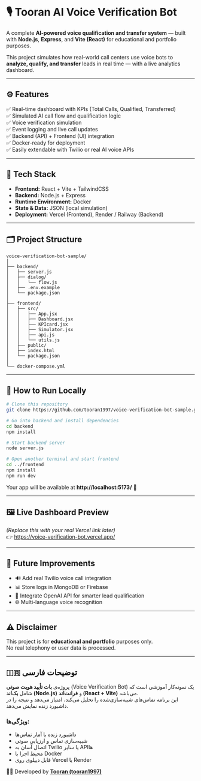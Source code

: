 # 🎙️ Tooran AI Voice Verification Bot

A complete **AI-powered voice qualification and transfer system** — built with **Node.js**, **Express**, and **Vite (React)** for educational and portfolio purposes.

This project simulates how real-world call centers use voice bots to **analyze, qualify, and transfer** leads in real time — with a live analytics dashboard.

---

## ⚙️ Features

✅ Real-time dashboard with KPIs (Total Calls, Qualified, Transferred)  
✅ Simulated AI call flow and qualification logic  
✅ Voice verification simulation  
✅ Event logging and live call updates  
✅ Backend (API) + Frontend (UI) integration  
✅ Docker-ready for deployment  
✅ Easily extendable with Twilio or real AI voice APIs  

---

## 🧠 Tech Stack

- **Frontend:** React + Vite + TailwindCSS  
- **Backend:** Node.js + Express  
- **Runtime Environment:** Docker  
- **State & Data:** JSON (local simulation)  
- **Deployment:** Vercel (Frontend), Render / Railway (Backend)

---

## 🗂️ Project Structure

```
voice-verification-bot-sample/
│
├── backend/
│   ├── server.js
│   ├── dialog/
│   │   └── flow.js
│   ├── .env.example
│   └── package.json
│
├── frontend/
│   ├── src/
│   │   ├── App.jsx
│   │   ├── Dashboard.jsx
│   │   ├── KPIcard.jsx
│   │   ├── Simulator.jsx
│   │   ├── api.js
│   │   └── utils.js
│   ├── public/
│   ├── index.html
│   └── package.json
│
└── docker-compose.yml
```

---

## 🚀 How to Run Locally

```bash
# Clone this repository
git clone https://github.com/tooran1997/voice-verification-bot-sample.git

# Go into backend and install dependencies
cd backend
npm install

# Start backend server
node server.js

# Open another terminal and start frontend
cd ../frontend
npm install
npm run dev
```

Your app will be available at **http://localhost:5173/** 🎯

---

## 🖼️ Live Dashboard Preview

*(Replace this with your real Vercel link later)*  
👉 https://voice-verification-bot.vercel.app/

---

## 🧩 Future Improvements

- 🔊 Add real Twilio voice call integration  
- 📊 Store logs in MongoDB or Firebase  
- 🧠 Integrate OpenAI API for smarter lead qualification  
- 🌐 Multi-language voice recognition  

---

## ⚠️ Disclaimer

This project is for **educational and portfolio** purposes only.  
No real telephony or user data is processed.  

---

## 🇮🇷 توضیحات فارسی

پروژه‌ی **بات تأیید هویت صوتی** (Voice Verification Bot) یک نمونه‌کار آموزشی است که شامل **بک‌اند (Node.js)** و **فرانت‌اند (React + Vite)** می‌باشد.  
این برنامه تماس‌های شبیه‌سازی‌شده را تحلیل می‌کند، امتیاز می‌دهد و نتیجه را در داشبورد زنده نمایش می‌دهد.

### ویژگی‌ها:
- داشبورد زنده با آمار تماس‌ها  
- شبیه‌سازی تماس و ارزیابی صوتی  
- اتصال آسان به Twilio یا سایر APIها  
- محیط اجرا با Docker  
- قابل دیپلوی روی Vercel یا Render  

👩‍💻 Developed by [**Tooran (tooran1997)**](https://github.com/tooran1997)
